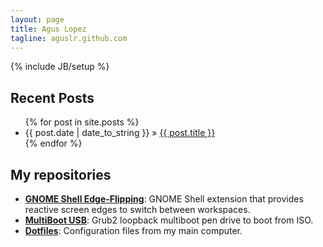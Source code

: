 ```yaml
---
layout: page
title: Agus Lopez
tagline: aguslr.github.com
---
```

{% include JB/setup %}

## Recent Posts

<ul class="posts">
  {% for post in site.posts %}
    <li><span>{{ post.date | date_to_string }}</span> &raquo; <a href="{{ BASE_PATH }}{{ post.url }}">{{ post.title }}</a></li>
  {% endfor %}
</ul>

## My repositories

* [**GNOME Shell Edge-Flipping**](http://aguslr.github.com/gnome-shell-edge-flipping/): GNOME Shell extension that provides reactive screen edges to switch between workspaces.
* [**MultiBoot USB**](https://aguslr.github.io/multibootusb/): Grub2 loopback multiboot pen drive to boot from ISO.
* [**Dotfiles**](https://github.com/aguslr/.dotfiles): Configuration files from my main computer.
